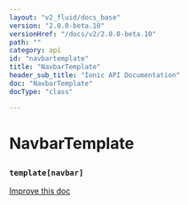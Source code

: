 ```yaml
---
layout: "v2_fluid/docs_base"
version: "2.0.0-beta.10"
versionHref: "/docs/v2/2.0.0-beta.10"
path: ""
category: api
id: "navbartemplate"
title: "NavbarTemplate"
header_sub_title: "Ionic API Documentation"
doc: "NavbarTemplate"
docType: "class"

---
```










<h1 class="api-title">
<a class="anchor" name="navbar-template" href="#navbar-template"></a>

NavbarTemplate
<h3><code>template[navbar]</code></h3>






</h1>

<a class="improve-v2-docs" href="http://github.com/driftyco/ionic/edit/master//src/components/navbar/navbar.ts#L223">
Improve this doc
</a>











<!-- @usage tag -->


<!-- @property tags -->



<!-- instance methods on the class -->


<!-- related link --><!-- end content block -->


<!-- end body block -->

